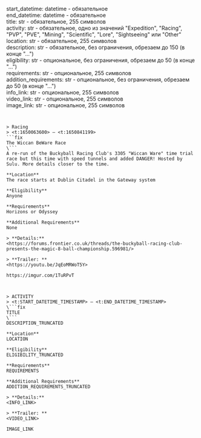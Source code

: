 start_datetime: datetime - обязательное  
end_datetime: datetime - обязательное  
title: str - обязательное, 255 символов  
activity: str - обязательное, одно из значений "Expedition", "Racing", "PVP", "PVE", "Mining", "Scientific", "Lore", "Sightseeing" или "Other"  
location: str - обязательное, 255 символов  
description: str - обязательное, без ограничения, обрезаем до 150 (в конце "...")  
eligibility: str - опциональное, без ограничения, обрезаем до 50 (в конце "...")  
requirements: str - опциональное, 255 символов  
addition_requirements: str - опциональное, без ограничения, обрезаем до 50 (в конце "...")  
info_link: str - опциональное, 255 символов  
video_link: str - опциональное, 255 символов  
image_link: str - опциональное, 255 символов  


```
⠀
⠀
> Racing
> <t:1650063600> – <t:1650841199>
```fix
The Wiccan BeWare Race
\```
A re-run of the Buckyball Racing Club's 3305 "Wiccan Ware" time trial race but this time with speed tunnels and added DANGER! Hosted by Sulu. More details closer to the time.

**Location**
The race starts at Dublin Citadel in the Gateway system

**Eligibility**
Anyone

**Requirements**
Horizons or Odyssey

**Additional Requirements**
None

> **Details:**
<https://forums.frontier.co.uk/threads/the-buckyball-racing-club-presents-the-magic-8-ball-championship.596981/>

> **Trailer: **
<https://youtu.be/JqEoMRWoT5Y>

https://imgur.com/1TuRPvT
```



```
⠀
⠀
> ACTIVITY
> <t:START_DATETIME_TIMESTAMP> – <t:END_DATETIME_TIMESTAMP>
\```fix
TITLE
\```
DESCRIPTION_TRUNCATED

**Location**
LOCATION

**Eligibility**
ELIGIBILITY_TRUNCATED

**Requirements**
REQUIREMENTS

**Additional Requirements**
ADDITION_REQUIREMENTS_TRUNCATED

> **Details:**
<INFO_LINK>

> **Trailer: **
<VIDEO_LINK>

IMAGE_LINK
```